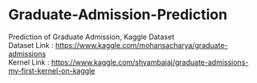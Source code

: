 # Graduate-Admission-Prediction
Prediction of Graduate Admission, Kaggle Dataset<br>
Dataset Link : https://www.kaggle.com/mohansacharya/graduate-admissions<br>
Kernel Link : https://www.kaggle.com/shyambajaj/graduate-admissions-my-first-kernel-on-kaggle<br>
